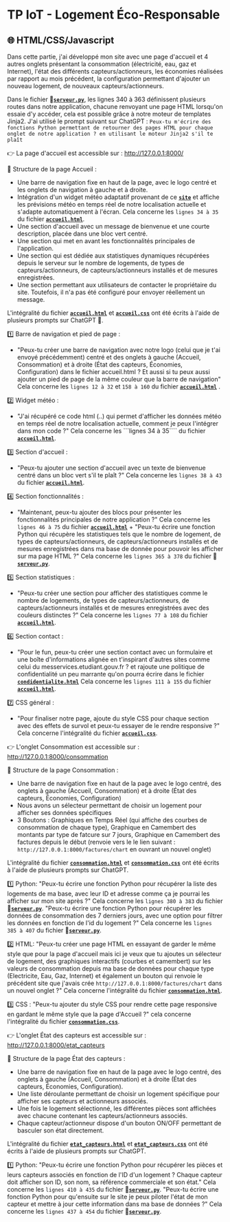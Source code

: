 # TP IoT - Logement Éco-Responsable

## 🌐 HTML/CSS/Javascript
Dans cette partie, j'ai développé mon site avec une page d'accueil et 4 autres onglets présentant la consommation (électricité, eau, gaz et Internet), l'état des différents capteurs/actionneurs, les économies réalisées par rapport au mois précédent, la configuration permettant d'ajouter un nouveau logement, de nouveaux capteurs/actionneurs.

Dans le fichier **🐍[`serveur.py`](https://github.com/AyoubLADJICI/Logement-eco-responsable/blob/main/serveur.py)**, les lignes 340 à 363 définissent plusieurs routes dans notre application, chacune renvoyant une page HTML lorsqu'on essaie d'y accéder, cela est possible grâce à notre moteur de templates Jinja2. J'ai utilisé le prompt suivant sur ChatGPT : ```Peux-tu m'écrire des fonctions Python permettant de retourner des pages HTML pour chaque onglet de notre application ? en utilisant le moteur Jinja2 s'il te plaît```

👉 La page d'accueil est accessible sur : http://127.0.0.1:8000/

📝 Structure de la page Accueil :
- Une barre de navigation fixe en haut de la page, avec le logo centré et les onglets de navigation à gauche et à droite.
- Intégration d'un widget météo adaptatif provenant de ce **[`site`](https://weatherwidget.org/fr/)** et affiche les prévisions météo en temps réel de notre localisation actuelle et s'adapte automatiquement à l'écran. Cela concerne les ```lignes 34 à 35``` du fichier **[`accueil.html`](https://github.com/AyoubLADJICI/Logement-eco-responsable/blob/main/templates/accueil.html)**. 
- Une section d'accueil avec un message de bienvenue et une courte description, placée dans une bloc vert centré.
- Une section qui met en avant les fonctionnalités principales de l'application.
- Une section qui est dédiée aux statistiques dynamiques récupérées depuis le serveur sur le nombre de logements, de types de capteurs/actionneurs, de capteurs/actionneurs installés et de mesures enregistrées.
- Une section permettant aux utilisateurs de contacter le propriétaire du site. Toutefois, il n'a pas été configuré pour envoyer réellement un message.

L'intégralité du fichier **[`accueil.html`](https://github.com/AyoubLADJICI/Logement-eco-responsable/blob/main/templates/accueil.html)** et **[`accueil.css`](https://github.com/AyoubLADJICI/Logement-eco-responsable/blob/main/static/css/accueil.css)** ont été écrits à l'aide de plusieurs prompts sur ChatGPT 🤖.

1️⃣ Barre de navigation et pied de page :
- "Peux-tu créer une barre de navigation avec notre logo (celui que je t'ai envoyé précédemment) centré et des onglets à gauche (Accueil, Consommation) et à droite (État des capteurs, Économies, Configuration) dans le fichier accueil.html ? Et aussi si tu peux aussi ajouter un pied de page de la même couleur que la barre de navigation" Cela concerne les ```lignes 12 à 32``` et ```158 à 160``` du fichier **[`accueil.html`](https://github.com/AyoubLADJICI/Logement-eco-responsable/blob/main/templates/accueil.html)** .

2️⃣ Widget météo :
- "J'ai récupéré ce code html (..) qui permet d'afficher les données météo en temps réel de notre localisation actuelle, comment je peux l'intégrer dans mon code ?" Cela concerne les ```lignes 34 à 35```` du fichier **[`accueil.html`](https://github.com/AyoubLADJICI/Logement-eco-responsable/blob/main/templates/accueil.html)**.

3️⃣ Section d'accueil :
- "Peux-tu ajouter une section d'accueil avec un texte de bienvenue centré dans un bloc vert s'il te plaît ?"  Cela concerne les ```lignes 38 à 43``` du fichier **[`accueil.html`](https://github.com/AyoubLADJICI/Logement-eco-responsable/blob/main/templates/accueil.html)**.

4️⃣ Section fonctionnalités :
- "Maintenant, peux-tu ajouter des blocs pour présenter les fonctionnalités principales de notre application ?" Cela concerne les ```lignes 46 à 75``` du fichier **[`accueil.html`](https://github.com/AyoubLADJICI/Logement-eco-responsable/blob/main/templates/accueil.html)** + "Peux-tu écrire une fonction Python qui récupère les statistiques tels que le nombre de logement, de types de capteurs/actionneurs, de capteurs/actionneurs installés et de mesures enregistrées dans ma base de donnée pour pouvoir les afficher sur ma page HTML ?" Cela concerne les ```lignes 365 à 378``` du fichier **🐍[`serveur.py`](https://github.com/AyoubLADJICI/Logement-eco-responsable/blob/main/serveur.py)**.

5️⃣ Section statistiques :
- "Peux-tu créer une section pour afficher des statistiques comme le nombre de logements, de types de capteurs/actionneurs, de capteurs/actionneurs installés et de mesures enregistrées avec des couleurs distinctes ?"  Cela concerne les ```lignes 77 à 108``` du fichier **[`accueil.html`](https://github.com/AyoubLADJICI/Logement-eco-responsable/blob/main/templates/accueil.html)**.

6️⃣ Section contact :
- "Pour le fun, peux-tu créer une section contact avec un formulaire et une boîte d'informations alignée en t'inspirant d'autres sites comme celui du messervices.etudiant.gouv.fr ? et rajoute une politique de confidentialité un peu marrante qu'on pourra écrire dans le fichier **[`condidentialite.html`](https://github.com/AyoubLADJICI/Logement-eco-responsable/blob/main/templates/consommation.html)**   Cela concerne les ```lignes 111 à 155``` du fichier **[`accueil.html`](https://github.com/AyoubLADJICI/Logement-eco-responsable/blob/main/templates/accueil.html)**.

7️⃣ CSS général :
- "Pour finaliser notre page, ajoute du style CSS pour chaque section avec des effets de survol et peux-tu essayer de le rendre responsive ?" Cela concerne l'intégralité du fichier **[`accueil.css`](https://github.com/AyoubLADJICI/Logement-eco-responsable/blob/main/static/css/accueil.css)**.

👉 L'onglet Consommation est accessible sur : http://127.0.0.1:8000/consommation

📝 Structure de la page Consommation :
- Une barre de navigation fixe en haut de la page avec le logo centré, des onglets à gauche (Accueil, Consommation) et à droite (État des capteurs, Économies, Configuration)
- Nous avons un sélecteur permettant de choisir un logement pour afficher ses données spécifiques
- 3 Boutons : Graphiques en Temps Réel (qui affiche des courbes de consommation de chaque type), Graphique en Camembert des montants par type de fatcure sur 7 jours, Graphique en Camembert des factures depuis le début (renvoie vers le le lien suivant : ```http://127.0.0.1:8000/factures/chart``` en ouvrant un nouvel onglet)

L'intégralité du fichier **[`consommation.html`](https://github.com/AyoubLADJICI/Logement-eco-responsable/blob/main/templates/consommation.html)** et **[`consommation.css`](https://github.com/AyoubLADJICI/Logement-eco-responsable/blob/main/static/css/consommation.css)** ont été écrits à l'aide de plusieurs prompts sur ChatGPT.

1️⃣ Python: "Peux-tu écrire une fonction Python pour récupérer la liste des logements de ma base, avec leur ID et adresse comme ça je pourrai les afficher sur mon site après ?" Cela concerne les ```lignes 380 à 383``` du fichier **🐍[`serveur.py`](https://github.com/AyoubLADJICI/Logement-eco-responsable/blob/main/serveur.py)**.
"Peux-tu écrire une fonction Python pour récupérer les données de consommation des 7 derniers jours, avec une option pour filtrer les données en fonction de l'id du logement ?" Cela concerne les ```lignes 385 à 407``` du fichier **🐍[`serveur.py`](https://github.com/AyoubLADJICI/Logement-eco-responsable/blob/main/serveur.py)**.

2️⃣ HTML: "Peux-tu créer une page HTML en essayant de garder le même style que pour la page d'accueil mais ici je veux que tu ajoutes un sélecteur de logement, des graphiques interactifs (courbes et camembert) sur les valeurs de consommation depuis ma base de données pour chaque type (Electricite, Eau, Gaz, Internet) et également un bouton qui renvoie le précédent site que j'avais crée ```http://127.0.0.1:8000/factures/chart``` dans un nouvel onglet ?" Cela concerne l'intégralité du fichier **[`consommation.html`](https://github.com/AyoubLADJICI/Logement-eco-responsable/blob/main/templates/consommation.html)**.

3️⃣ CSS : "Peux-tu ajouter du style CSS pour rendre cette page responsive en gardant le même style que la page d'Accueil ?" cela concerne l'intégralité du fichier **[`consommation.css`](https://github.com/AyoubLADJICI/Logement-eco-responsable/blob/main/static/css/consommation.css)**.

👉 L'onglet État des capteurs est accessible sur : http://127.0.0.1:8000/etat_capteurs

📝 Structure de la page État des capteurs :
- Une barre de navigation fixe en haut de la page avec le logo centré, des onglets à gauche (Accueil, Consommation) et à droite (État des capteurs, Économies, Configuration).
- Une liste déroulante permettant de choisir un logement spécifique pour afficher ses capteurs et actionneurs associés.
- Une fois le logement sélectionné, les différentes pièces sont affichées avec chacune contenant les capteurs/actionneurs associés.
- Chaque capteur/actionneur dispose d'un bouton ON/OFF permettant de basculer son état directement.

L'intégralité du fichier **[`etat_capteurs.html`](https://github.com/AyoubLADJICI/Logement-eco-responsable/blob/main/templates/etat_capteurs.html)** et **[`etat_capteurs.css`](https://github.com/AyoubLADJICI/Logement-eco-responsable/blob/main/static/css/etat_capteurs.css)** ont été écrits à l'aide de plusieurs prompts sur ChatGPT.

1️⃣ Python: "Peux-tu écrire une fonction Python pour récupérer les pièces et leurs capteurs associés en fonction de l'ID d'un logement ? Chaque capteur doit afficher son ID, son nom, sa référence commerciale et son état." Cela concerne les ```lignes 410 à 435``` du fichier **🐍[`serveur.py`](https://github.com/AyoubLADJICI/Logement-eco-responsable/blob/main/serveur.py)**.
"Peux-tu écrire une fonction Python pour qu'ensuite sur le site je peux piloter l'état de mon capteur et mettre à jour cette information dans ma base de données ?" Cela concerne les ```lignes 437 à 454``` du fichier **🐍[`serveur.py`](https://github.com/AyoubLADJICI/Logement-eco-responsable/blob/main/serveur.py)**.

